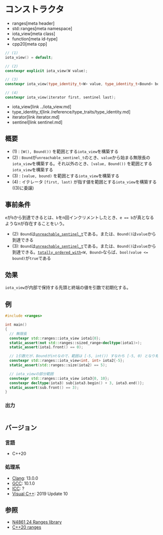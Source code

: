 # コンストラクタ
* ranges[meta header]
* std::ranges[meta namespace]
* iota_view[meta class]
* function[meta id-type]
* cpp20[meta cpp]

```cpp
// (1)
iota_view() = default;

// (2)
constexpr explicit iota_view(W value);

// (3)
constexpr iota_view(type_identity_t<W> value, type_identity_t<Bound> bound);

// (4)
constexpr iota_view(iterator first, sentinel last);
```
* iota_view[link ../iota_view.md]
* type_identity_t[link /reference/type_traits/type_identity.md]
* iterator[link iterator.md]
* sentinel[link sentinel.md]

## 概要
- (1) : `[W(), Bound())` を範囲とする`iota_view`を構築する
- (2) : `Bound`が`unreachable_sentinel_t`のとき、`value`から始まる無限長の`iota_view`を構築する。それ以外のとき、`[value, Bound())` を範囲とする`iota_view`を構築する
- (3) : `[value, bound)` を範囲とする`iota_view`を構築する
- (4) : イテレータ `[first, last)` が指す値を範囲とする`iota_view`を構築する((3)に委譲)

## 事前条件

`e`が`b`から到達できるとは、`b`をn回インクリメントしたとき、`e == b`が真となるようなnが存在することをいう。

- (2): `Bound`は[`unreachable_sentinel_t`](/reference/iterator/unreachable_sentinel_t.md)である。または、`Bound()`は`value`から到達できる
- (3): `Bound`は[`unreachable_sentinel_t`](/reference/iterator/unreachable_sentinel_t.md)である。または、`Bound()`は`value`から到達できる。[`totally_ordered_with`](/reference/concepts/totally_ordered.md)`<W, Bound>`ならば、`bool(value <= bound)`が`true`である

## 効果

`iota_view`が内部で保持する先頭と終端の値を引数で初期化する。

## 例
```cpp example
#include <ranges>

int main()
{
  // 無限長
  constexpr std::ranges::iota_view iota1{0};
  static_assert(not std::ranges::sized_range<decltype(iota1)>);
  static_assert(iota1.front() == 0);

  // 1引数だが、Boundがintなので、範囲は [-5, int()) すなわち [-5, 0) となり有限長
  constexpr std::ranges::iota_view<int, int> iota2{-5};
  static_assert(std::ranges::size(iota2) == 5);

  // iota_viewの部分範囲
  constexpr std::ranges::iota_view iota3{0, 10};
  constexpr decltype(iota3) sub{iota3.begin() + 3, iota3.end()};
  static_assert(sub.front() == 3);
}
```

### 出力
```
```

## バージョン
### 言語
- C++20

### 処理系
- [Clang](/implementation.md#clang): 13.0.0
- [GCC](/implementation.md#gcc): 10.1.0
- [ICC](/implementation.md#icc): ?
- [Visual C++](/implementation.md#visual_cpp): 2019 Update 10

## 参照
- [N4861 24 Ranges library](https://timsong-cpp.github.io/cppwp/n4861/ranges)
- [C++20 ranges](https://techbookfest.org/product/5134506308665344)
